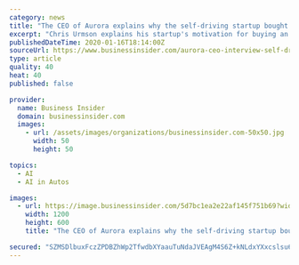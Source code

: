 ```yaml
---
category: news
title: "The CEO of Aurora explains why the self-driving startup bought a laser-radar company that's completely off the tech-industry grid"
excerpt: "Chris Urmson explains his startup's motivation for buying an obscure company based in Bozeman, Montana."
publishedDateTime: 2020-01-16T18:14:00Z
sourceUrl: https://www.businessinsider.com/aurora-ceo-interview-self-driving-startup-acquisition-strategy-tech-industry-2020-1
type: article
quality: 40
heat: 40
published: false

provider:
  name: Business Insider
  domain: businessinsider.com
  images:
    - url: /assets/images/organizations/businessinsider.com-50x50.jpg
      width: 50
      height: 50

topics:
  - AI
  - AI in Autos

images:
  - url: https://image.businessinsider.com/5d7bc1ea2e22af145f751b69?width=1200&format=jpeg
    width: 1200
    height: 600
    title: "The CEO of Aurora explains why the self-driving startup bought a laser-radar company that's completely off the tech-industry grid"

secured: "SZMSDlbuxFczZPDBZhWp2TfwdbXYaauTuNdaJVEAgM4S6Z+kNLdxYXxcslsu6AwGUyalkJd7IprBpdtcbRv04OOsZNHAUgf4St91C0+56SMrJr3HmRe7sVdtS8adlXjZ0su2Is7jGtMy3JMdQnetaFT4HFIpxper1zEi24lgnLiyW+Pi++xoM+bBMlXnBWgzbSPSCl8YeGB9gPLHd1dThypTVTO2+GYLNn+aIXJBdV+E7EpSuJvZYvrczzM1GIAhjMUhefOtB8WcC712/POUTTAyrdWPzBFOKTJtlrxOEnc=;3+1p+Q0xCMKlCRoWftwCyA=="
---
```


